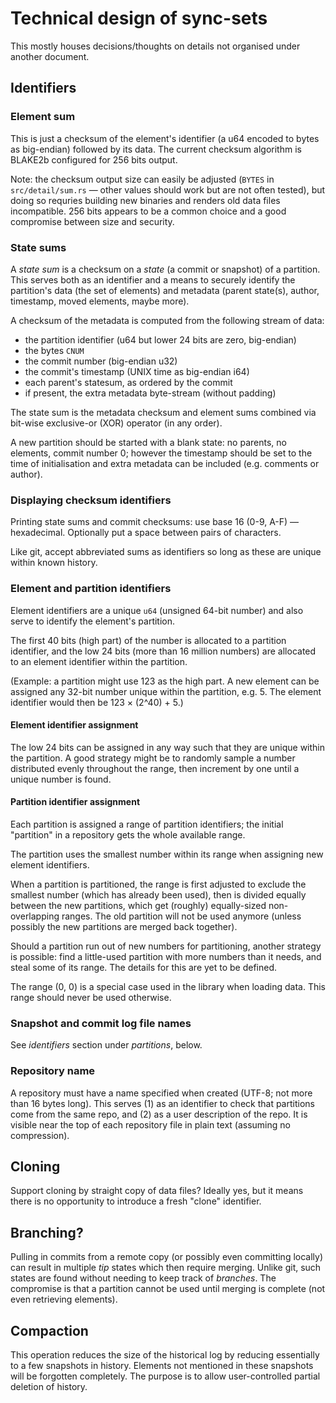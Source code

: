 <!-- This Source Code Form is subject to the terms of the Mozilla Public
   - License, v. 2.0. If a copy of the MPL was not distributed with this
   - file, You can obtain one at http://mozilla.org/MPL/2.0/. -->

Technical design of sync-sets
====================

This mostly houses decisions/thoughts on details not organised under another
document.

Identifiers
------------------

### Element sum

This is just a checksum of the element's identifier (a u64 encoded to bytes as
big-endian) followed by its data.
The current checksum algorithm is BLAKE2b configured for 256 bits output.

Note: the checksum output size can easily be adjusted (`BYTES` in
`src/detail/sum.rs` — other values should work but are not often tested),
but doing so requries building new binaries and renders old data files
incompatible. 256 bits appears to be a common choice and a good compromise
between size and security.


### State sums

A *state sum* is a checksum on a *state* (a commit or snapshot) of a partition.
This serves both as an identifier and a means to securely identify the
partition's data (the set of elements) and metadata (parent state(s), author,
timestamp, moved elements, maybe more).

A checksum of the metadata is computed from the following stream of data:

*   the partition identifier (u64 but lower 24 bits are zero, big-endian)
*   the bytes `CNUM`
*   the commit number (big-endian u32)
*   the commit's timestamp (UNIX time as big-endian i64)
*   each parent's statesum, as ordered by the commit
*   if present, the extra metadata byte-stream (without padding)

The state sum is the metadata checksum and element sums combined via bit-wise
exclusive-or (XOR) operator (in any order).

A new partition should be started with a blank state: no parents, no elements,
commit number 0; however the timestamp should be set to the time of
initialisation and extra metadata can be included (e.g. comments or author).

### Displaying checksum identifiers

Printing state sums and commit checksums: use base 16 (0-9, A-F) — hexadecimal.
Optionally put a space between pairs of characters.

Like git, accept abbreviated sums as identifiers so long as these are unique
within known history.

### Element and partition identifiers

Element identifiers are a unique `u64` (unsigned 64-bit number) and also serve
to identify the element's partition.

The first 40 bits (high part) of the number is allocated to a partition
identifier, and the low 24 bits (more than 16 million numbers) are allocated
to an element identifier within the partition.

(Example: a partition might use 123 as the high part. A new element can be
assigned any 32-bit number unique within the partition, e.g. 5. The element
identifier would then be 123 × (2^40) + 5.)

#### Element identifier assignment

The low 24 bits can be assigned in any way such that they are unique within the
partition. A good strategy might be to randomly sample a number distributed
evenly throughout the range, then increment by one until a unique number is
found.

#### Partition identifier assignment

Each partition is assigned a range of partition identifiers; the initial
"partition" in a repository gets the whole available range.

The partition uses the smallest number within its range when assigning new
element identifiers.

When a partition is partitioned, the range is first adjusted to exclude the
smallest number (which has already been used), then is divided equally between
the new partitions, which get (roughly) equally-sized non-overlapping ranges.
The old partition will not be used anymore (unless possibly the new partitions
are merged back together).

Should a partition run out of new numbers for partitioning, another strategy is
possible: find a little-used partition with more numbers than it needs, and
steal some of its range. The details for this are yet to be defined.

The range (0, 0) is a special case used in the library when loading data. This
range should never be used otherwise.


### Snapshot and commit log file names

See *identifiers* section under *partitions*, below.

### Repository name

A repository must have a name specified when created (UTF-8; not more than 16
bytes long). This serves (1) as an identifier to check that partitions come
from the same repo, and (2) as a user description of the repo. It is visible
near the top of each repository file in plain text (assuming no compression).


Cloning
----------

Support cloning by straight copy of data files? Ideally yes, but it means there
is no opportunity to introduce a fresh "clone" identifier.


Branching?
--------------

Pulling in commits from a remote copy (or possibly even committing locally) can
result in multiple *tip* states which then require merging. Unlike git, such
states are found without needing to keep track of *branches*. The compromise is
that a partition cannot be used until merging is complete (not even retrieving
elements).


Compaction
---------------

This operation reduces the size of the historical log by reducing essentially
to a few snapshots in history. Elements not mentioned in these snapshots will
be forgotten completely. The purpose is to allow user-controlled partial
deletion of history.
